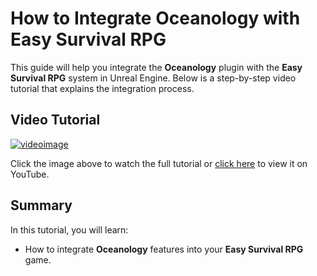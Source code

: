 # How to Integrate Oceanology with Easy Survival RPG

This guide will help you integrate the **Oceanology** plugin with the **Easy Survival RPG** system in Unreal Engine. Below is a step-by-step video tutorial that explains the integration process.

## Video Tutorial

[![videoimage](https://img.youtube.com/vi/fHeYB0pKSSw/0.jpg)](https://www.youtube.com/watch?v=fHeYB0pKSSw)

Click the image above to watch the full tutorial or [click here](https://www.youtube.com/watch?v=fHeYB0pKSSw) to view it on YouTube.

## Summary

In this tutorial, you will learn:

- How to integrate **Oceanology** features into your **Easy Survival RPG** game.